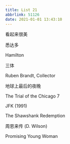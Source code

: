 ```yaml
---
title: List 21
abbrlink: 51126
date: 2021-01-01 13:43:10
---
```


看起来很美

悉达多

Hamilton

三体

Ruben Brandt, Collector

地球上最后的夜晚

The Trial of the Chicago 7

JFK (1991)

The Shawshank Redemption

周恩来传 (D. Wilson)

Promising Young Woman

